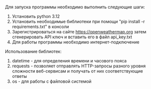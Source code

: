 Для запуска программы необходимо выполнить следующие шаги:
1) Установить python 3.12
3) Установить необходимые библиотеки при помощи "pip install -r requirements.txt" в консоли
4) Зарегистрироваться на сайте https://openweathermap.org затем сгенерировать API ключ и вставить его в файл api_key.txt
5) Для работы программы необходимо интернет-подключение


Использование библиотек:
1) datetime - для определения времени и часового пояса
2) requests - позволяет отправлять HTTP-запросы разного уровня сложности веб-сервисам и получать от них соответствующие ответы
3) os - для работы с файловой системой